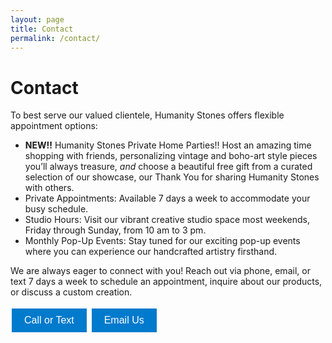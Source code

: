 ```yaml
---
layout: page
title: Contact
permalink: /contact/
---
```

<style>
    .post-header {
        display: none;
    }
</style>

# Contact

To best serve our valued clientele, Humanity Stones offers flexible appointment options:

- **NEW!!** Humanity Stones Private Home Parties!! Host an amazing time shopping with friends, personalizing vintage and boho-art style pieces you’ll always treasure, _and_ choose a beautiful free gift from a curated selection of our showcase, our Thank You for sharing Humanity Stones with others. 
- Private Appointments: Available 7 days a week to accommodate your busy schedule.
- Studio Hours: Visit our vibrant creative studio space most weekends, Friday through Sunday, from 10 am to 3 pm.
- Monthly Pop-Up Events: Stay tuned for our exciting pop-up events where you can experience our handcrafted artistry firsthand.

We are always eager to connect with you! Reach out via phone, email, or text 7 days a week to schedule an appointment, inquire about our products, or discuss a custom creation.

<div class="button-box">
    <button id="phoneButton">Call or Text</button>
    <button id="emailButton">Email Us</button>
</div>

<script type="text/javascript">
    let emailUser="gaemarie",emailDomain="humanitystones.com",emailLink="mailto:"+emailUser+"@"+emailDomain;document.getElementById("emailButton").onclick=function(){window.location.href=emailLink};let phoneCountryCode="+1",phoneArea="845",phoneNumber="2064844",phoneLink="tel:"+phoneCountryCode+phoneArea+phoneNumber;document.getElementById("phoneButton").onclick=function(){window.location.href=phoneLink};

</script>
<style>
#emailButton, #phoneButton {
  background-color: #007acc;
  color: white;
  border: none;
  padding: 10px 20px;
  text-align: center;
  text-decoration: none;
  display: inline-block;
  font-size: 16px;
  margin: 4px 2px;
  cursor: pointer;
}

#emailButton:hover, #phoneButton:hover {
  background-color: #005fa3;
}
</style>
